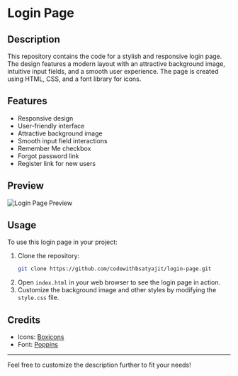 # Login Page
## Description
This repository contains the code for a stylish and responsive login page. The design features a modern layout with an attractive background image, intuitive input fields, and a smooth user experience. The page is created using HTML, CSS, and a font library for icons.

## Features
- Responsive design
- User-friendly interface
- Attractive background image
- Smooth input field interactions
- Remember Me checkbox
- Forgot password link
- Register link for new users

## Preview
![Login Page Preview](images/login-page-preview.png)

## Usage
To use this login page in your project:
1. Clone the repository:
   ```bash
   git clone https://github.com/codewithbsatyajit/login-page.git
   ```
2. Open `index.html` in your web browser to see the login page in action.
3. Customize the background image and other styles by modifying the `style.css` file.

## Credits
- Icons: [Boxicons](https://boxicons.com/)
- Font: [Poppins](https://fonts.google.com/specimen/Poppins)
---
Feel free to customize the description further to fit your needs!
